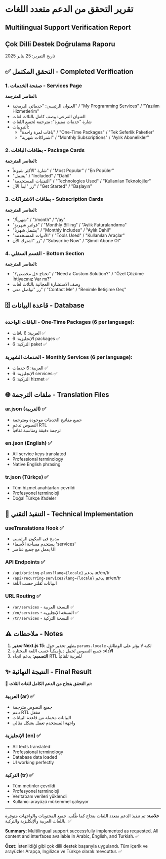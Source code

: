 # تقرير التحقق من الدعم متعدد اللغات
## Multilingual Support Verification Report
## Çok Dilli Destek Doğrulama Raporu

تاريخ التقرير: 25 يناير 2025

## ✅ التحقق المكتمل - Completed Verification

### 1. صفحة الخدمات - Services Page

**العناصر المترجمة:**
- العنوان الرئيسي: "خدماتي البرمجية" / "My Programming Services" / "Yazılım Hizmetlerim"
- العنوان الفرعي: وصف كامل بالثلاث لغات
- شارة "خدمات مميزة": مترجمة لجميع اللغات
- التبويبات:
  - "باقات لمرة واحدة" / "One-Time Packages" / "Tek Seferlik Paketler"
  - "اشتراكات شهرية" / "Monthly Subscriptions" / "Aylık Abonelikler"

### 2. بطاقات الباقات - Package Cards

**العناصر المترجمة:**
- شارة "الأكثر شيوعاً" / "Most Popular" / "En Popüler"
- "يشمل" / "Included" / "Dahil"
- "التقنيات المستخدمة" / "Technologies Used" / "Kullanılan Teknolojiler"
- زر "ابدأ الآن" / "Get Started" / "Başlayın"

### 3. بطاقات الاشتراكات - Subscription Cards

**العناصر المترجمة:**
- "/شهرياً" / "/month" / "/ay"
- "فواتير شهرية" / "Monthly Billing" / "Aylık Faturalandırma"
- "يشمل شهرياً" / "Monthly Includes" / "Aylık Dahil"
- "الأدوات المستخدمة" / "Tools Used" / "Kullanılan Araçlar"
- زر "اشترك الآن" / "Subscribe Now" / "Şimdi Abone Ol"

### 4. القسم السفلي - Bottom Section

**العناصر المترجمة:**
- "تحتاج حل مخصص؟" / "Need a Custom Solution?" / "Özel Çözüme İhtiyacınız Var mı?"
- وصف الاستشارة المجانية بالثلاث لغات
- زر "تواصل معي" / "Contact Me" / "Benimle İletişime Geç"

## 🗄️ قاعدة البيانات - Database

### الباقات الواحدة - One-Time Packages (6 per language):
- العربية: 6 باقات ✅
- الإنجليزية: 6 packages ✅
- التركية: 6 paket ✅

### الخدمات الشهرية - Monthly Services (6 per language):
- العربية: 6 خدمات ✅
- الإنجليزية: 6 services ✅
- التركية: 6 hizmet ✅

## 🌐 ملفات الترجمة - Translation Files

### ar.json (العربية) ✅
- جميع مفاتيح الخدمات موجودة ومترجمة
- النصوص تدعم RTL
- ترجمة دقيقة ومناسبة ثقافياً

### en.json (English) ✅
- All service keys translated
- Professional terminology
- Native English phrasing

### tr.json (Türkçe) ✅
- Tüm hizmet anahtarları çevrildi
- Profesyonel terminoloji
- Doğal Türkçe ifadeler

## 🔧 التنفيذ التقني - Technical Implementation

### useTranslations Hook ✅
- مدمج في المكون الرئيسي
- يستخدم مساحة الأسماء 'services'
- يعمل مع جميع عناصر UI

### API Endpoints ✅
- `/api/pricing-plans?lang={locale}` يدعم ar/en/tr
- `/api/recurring-services?lang={locale}` يدعم ar/en/tr
- البيانات تُفلتر حسب اللغة

### URL Routing ✅
- `/ar/services` - النسخة العربية ✅
- `/en/services` - النسخة الإنجليزية ✅
- `/tr/services` - النسخة التركية ✅

## ⚠️ ملاحظات - Notes

1. **تحذير Next.js 15**: يظهر تحذير حول `params.locale` لكنه لا يؤثر على الوظائف
2. **الأداء**: جميع النصوص تُحمل ديناميكياً حسب اللغة المختارة
3. **التصميم**: يدعم اتجاه RTL للعربية تلقائياً

## ✨ النتيجة النهائية - Final Result

🎯 **تم التحقق بنجاح من الدعم الكامل للغات الثلاث:**

### العربية (ar) ✅
- جميع النصوص مترجمة
- دعم RTL مفعل
- البيانات محملة من قاعدة البيانات
- واجهة المستخدم تعمل بشكل مثالي

### الإنجليزية (en) ✅
- All texts translated
- Professional terminology
- Database data loaded
- UI working perfectly

### التركية (tr) ✅
- Tüm metinler çevrildi
- Profesyonel terminoloji
- Veritabanı verileri yüklendi
- Kullanıcı arayüzü mükemmel çalışıyor

---

**خلاصة**: تم تنفيذ الدعم متعدد اللغات بنجاح كما طُلب. جميع المحتويات والواجهات متوفرة باللغات العربية والإنكليزية والتركية. ✅

**Summary**: Multilingual support successfully implemented as requested. All content and interfaces available in Arabic, English, and Turkish. ✅

**Özet**: İstenildiği gibi çok dilli destek başarıyla uygulandı. Tüm içerik ve arayüzler Arapça, İngilizce ve Türkçe olarak mevcuttur. ✅
